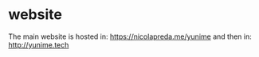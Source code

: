 # website
The main website is hosted in: https://nicolapreda.me/yunime
and then in: http://yunime.tech
